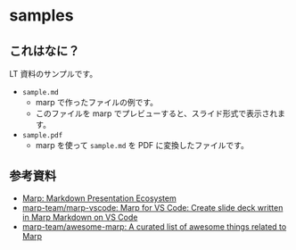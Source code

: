 # samples

## これはなに？

LT 資料のサンプルです。

- `sample.md`
  - marp で作ったファイルの例です。
  - このファイルを marp でプレビューすると、スライド形式で表示されます。
- `sample.pdf`
  - marp を使って `sample.md` を PDF に変換したファイルです。

## 参考資料

- [Marp: Markdown Presentation Ecosystem](https://marp.app/)
- [marp-team/marp-vscode: Marp for VS Code: Create slide deck written in Marp Markdown on VS Code](https://github.com/marp-team/marp-vscode)
- [marp-team/awesome-marp: A curated list of awesome things related to Marp](https://github.com/marp-team/awesome-marp)
